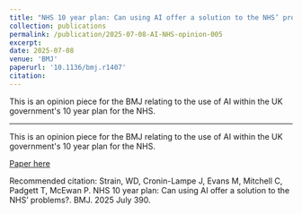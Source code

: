 ```yaml
---
title: "NHS 10 year plan: Can using AI offer a solution to the NHS’ problems?"
collection: publications
permalink: /publication/2025-07-08-AI-NHS-opinion-005
excerpt: 
date: 2025-07-08
venue: 'BMJ'
paperurl: '10.1136/bmj.r1407'
citation: 
---
```


This is an opinion piece for the BMJ relating to the use of AI within the UK government's 10 year plan for the NHS. 

---

This is an opinion piece for the BMJ relating to the use of AI within the UK government's 10 year plan for the NHS. 

[Paper here](https://doi.org/10.1016/j.ijantimicag.2025.107535)

Recommended citation: Strain, WD, Cronin-Lampe J, Evans M, Mitchell C, Padgett T, McEwan P. NHS 10 year plan: Can using AI offer a solution to the NHS’ problems?. BMJ. 2025 July 390.
